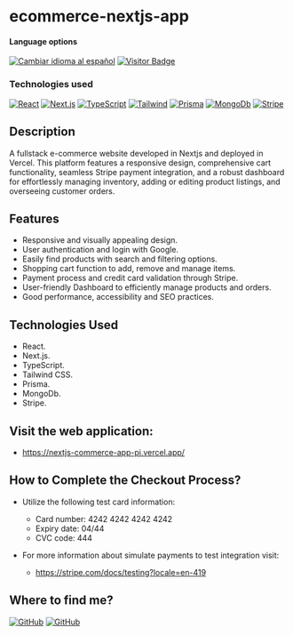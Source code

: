 # ecommerce-nextjs-app

<div>
<h4>Language options</h4>
  <a href="https://github.com/hernanhawryluk/ecommerce-nextjs-app/blob/main/README.es.md"><img alt="Cambiar idioma al español" src="https://img.shields.io/badge/idioma-español-yellow.svg"></a>
  <a href="#"><img alt="Visitor Badge" src="https://visitor-badge.laobi.icu/badge?page_id=hernanhawryluk.ecommerce-nextjs-app"></a>
</div>
<div>
  <h3>Technologies used</h3>
  <a href="#"><img alt="React" src="https://img.shields.io/badge/React-18.2.0-blue?logo=react"></a>
  <a href="#"><img alt="Next.js" src="https://img.shields.io/badge/Next.js-14.0.3-blue?logo=next.js&logoColor=000"></a>
  <a href="#"><img alt="TypeScript" src="https://img.shields.io/badge/TypeScript-5.2.2-blue?logo=typescript"></a>
  <a href="#"><img alt="Tailwind" src="https://img.shields.io/badge/Tailwind--CSS-3.3.5-blue?logo=tailwindcss"></a>
  <a href="#"><img alt="Prisma" src="https://img.shields.io/badge/Prisma-5.6.0-blue?logo=prisma"></a>
  <a href="#"><img alt="MongoDb" src="https://img.shields.io/badge/MongoDb-7.0-blue?logo=mongodb"></a>
  <a href="#"><img alt="Stripe" src="https://img.shields.io/badge/Stripe-14.5.0-blue?logo=stripe"></a>
</div>

## Description

A fullstack e-commerce website developed in Nextjs and deployed in Vercel. This platform features a responsive design, comprehensive cart functionality, seamless Stripe payment integration, and a robust dashboard for effortlessly managing inventory, adding or editing product listings, and overseeing customer orders.

## Features

- Responsive and visually appealing design.
- User authentication and login with Google.
- Easily find products with search and filtering options.
- Shopping cart function to add, remove and manage items.
- Payment process and credit card validation through Stripe.
- User-friendly Dashboard to efficiently manage products and orders.
- Good performance, accessibility and SEO practices.

## Technologies Used

- React.
- Next.js.
- TypeScript.
- Tailwind CSS.
- Prisma.
- MongoDb.
- Stripe.

## Visit the web application:

- https://nextjs-commerce-app-pi.vercel.app/

## How to Complete the Checkout Process?

- Utilize the following test card information:

  - Card number: 4242 4242 4242 4242
  - Expiry date: 04/44
  - CVC code: 444

- For more information about simulate payments to test integration visit:
  - https://stripe.com/docs/testing?locale=en-419

## Where to find me?

<div>
  <a href="https://github.com/hernanhawryluk"><img alt="GitHub" src="https://img.shields.io/badge/GitHub-grey?style=for-the-badge&logo=github"></a>
  <a href="https://www.linkedin.com/in/hernan-hawryluk"><img alt="GitHub" src="https://img.shields.io/badge/LinkedIn-blue?style=for-the-badge&logo=linkedin"></a>
</div>
